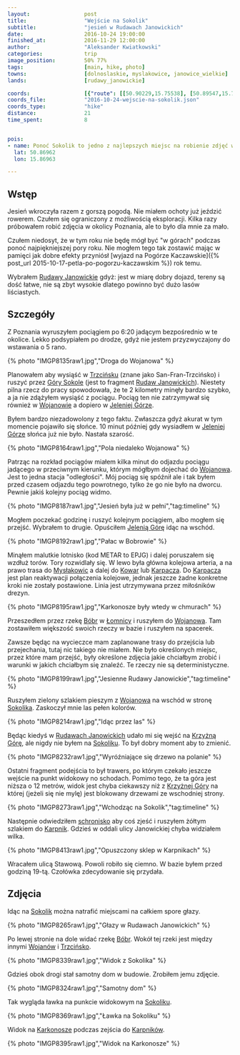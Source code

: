 ```yaml
---
layout:                 post
title:                  "Wejście na Sokolik"
subtitle:               "jesień w Rudawach Janowickich"
date:                   2016-10-24 19:00:00
finished_at:            2016-11-29 12:00:00
author:                 "Aleksander Kwiatkowski"
categories:             trip
image_position:         50% 77%
tags:                   [main, hike, photo]
towns:                  [dolnoslaskie, myslakowice, janowice_wielkie]
lands:                  [rudawy_janowickie]

coords:                 [{"route": [[50.90229,15.75538], [50.89547,15.78465], [50.88781,15.79379], [50.88914,15.79860], [50.88608,15.80521], [50.87676,15.81392], [50.87067,15.82053], [50.87070,15.82705], [50.86842,15.83177], [50.86967,15.86954]], "type": "hike"}, {"route": [[50.85187,15.86778], [50.85016,15.85327], [50.85675,15.84499], [50.86850,15.83164]], "type": "hike"}]
coords_file:            "2016-10-24-wejscie-na-sokolik.json"
coords_type:            "hike"
distance:               21
time_spent:             8


pois:
- name: Ponoć Sokolik to jedno z najlepszych miejsc na robienie zdjęć wschodu słońca
  lat: 50.86962
  lon: 15.86963

---
```


[wiki-gory-sokole]: https://pl.wikipedia.org/wiki/G%C3%B3ry_Sokole
[wiki-zamek-karpniki]: https://pl.wikipedia.org/wiki/Zamek_w_Karpnikach
[wiki-palac-karpniki]: https://pl.wikipedia.org/wiki/Pa%C5%82ac_w_Karpnikach
[wiki-wojanow]: https://pl.wikipedia.org/wiki/Wojan%C3%B3w
[wiki-szklarska-poreba]: https://pl.wikipedia.org/wiki/Szklarska_Por%C4%99ba
[wiki-gruszkow]: https://pl.wikipedia.org/wiki/Gruszk%C3%B3w_(wojew%C3%B3dztwo_dolno%C5%9Bl%C4%85skie)
[wiki-szwajcarka]: https://pl.wikipedia.org/wiki/Schronisko_PTTK_%E2%80%9ESzwajcarka%E2%80%9D
[wiki-karpniki]: https://pl.wikipedia.org/wiki/Karpniki
[wiki-myslakowice]: https://pl.wikipedia.org/wiki/Mys%C5%82akowice
[wiki-kowary]: https://pl.wikipedia.org/wiki/Kowary
[wiki-karpacz]: https://pl.wikipedia.org/wiki/Karpacz
[wiki-bobr]: https://pl.wikipedia.org/wiki/B%C3%B3br_(dop%C5%82yw_Odry)
[wiki-lomnica]: https://pl.wikipedia.org/wiki/%C5%81omnica_(powiat_jeleniog%C3%B3rski)
[wiki-sokolik]: https://pl.wikipedia.org/wiki/Sokolik
[wiki-krzyzna-gora]: https://pl.wikipedia.org/wiki/Krzy%C5%BCna_G%C3%B3ra
[wiki-rudawy-janowickie]: https://pl.wikipedia.org/wiki/Rudawy_Janowickie
[wiki-trzcinsko]: https://pl.wikipedia.org/wiki/Trzci%C5%84sko
[wiki-jelenia-gora]: https://pl.wikipedia.org/wiki/Jelenia_G%C3%B3ra
[wiki-karkonosze]: https://pl.wikipedia.org/wiki/Karkonosze

Wstęp
-----

Jesień wkroczyła razem z gorszą pogodą. Nie miałem ochoty już jeździć
rowerem. Czułem się ograniczony z możliwością eksploracji. Kilka
razy próbowałem robić zdjęcia w okolicy Poznania, ale to było dla mnie za mało.

Czułem niedosyt, że w tym roku nie będę mógł być "w górach" podczas ponoć
najpiękniejszej pory roku. Nie mogłem tego tak zostawić
mając w pamięci jak dobre efekty przyniósł
[wyjazd na Pogórze Kaczawskie]({% post_url 2015-10-17-petla-po-pogorzu-kaczawskim %})
rok temu.


Wybrałem [Rudawy Janowickie][wiki-rudawy-janowickie] gdyż:
jest w miarę dobry dojazd, tereny są
dość łatwe, nie są zbyt wysokie dlatego powinno być dużo lasów liściastych.

Szczegóły
---------

Z Poznania wyruszyłem pociągiem po 6:20 jadącym bezpośrednio
w te okolice. Lekko podsypiałem
po drodze, gdyż nie jestem przyzwyczajony do wstawania o 5 rano.

{% photo "IMGP8135raw1.jpg","Droga do Wojanowa" %}

Planowałem aby wysiąść w [Trzcińsku][wiki-trzcinsko] (znane jako San-Fran-Trzcińsko)
i ruszyć przez [Góry Sokole][wiki-gory-sokole] (jest to fragment
[Rudaw Janowickich][wiki-rudawy-janowickie]). Niestety pilna rzecz do pracy spowodowała,
że te 2 kilometry minęły bardzo szybko, a ja nie zdążyłem wysiąść z pociągu.
Pociąg ten nie zatrzymywał się również w [Wojanowie][wiki-wojanow]
a dopiero w [Jeleniej Górze][wiki-jelenia-gora].

Byłem bardzo niezadowolony z tego faktu. Zwłaszcza gdyż akurat w tym momencie pojawiło
się słońce. 10 minut później gdy wysiadłem w [Jeleniej Górze][wiki-jelenia-gora]
słońca już nie było. Nastała szarość.

{% photo "IMGP8164raw1.jpg","Pola niedaleko Wojanowa" %}

Patrząc na rozkład pociągów miałem kilka minut do odjazdu pociągu jadącego w
przeciwnym kierunku, którym mógłbym dojechać do [Wojanowa][wiki-wojanow].
Jest to jedna stacja "odległości".
Mój pociąg się spóźnił ale i tak byłem przed czasem odjazdu tego powrotnego,
tylko że go nie było na dworcu. Pewnie jakiś kolejny pociąg widmo.

{% photo "IMGP8187raw1.jpg","Jesień była już w pełni","tag:timeline" %}

Mogłem poczekać godzinę i ruszyć kolejnym pociągiem, albo mogłem się przejść.
Wybrałem to drugie. Opuściłem [Jelenią Górę][wiki-jelenia-gora]
idąc na wschód.

{% photo "IMGP8192raw1.jpg","Pałac w Bobrowie" %}
<!--
<div class='pixels-photo'>
  <p>
    <img src='https://drscdn.500px.org/photo/183595381/m%3D900/92af72f282ae35b592ab4d3feb4d1031' alt='Castle Boberstein by Aleksander Kwiatkowski on 500px.com'>
  </p>
  <a href='https://500px.com/photo/183595381/castle-boberstein-by-aleksander-kwiatkowski' alt='Castle Boberstein by Aleksander Kwiatkowski on 500px.com'></a>
</div>
<script type='text/javascript' src='https://500px.com/embed.js'></script>
-->

Minąłem malutkie lotnisko (kod METAR to EPJG) i dalej poruszałem się
wzdłuż torów. Tory rozwidlały się. W lewo była główna kolejowa arteria, a na
prawo trasa do [Mysłakowic][wiki-myslakowice] a dalej do [Kowar][wiki-kowary]
lub [Karpacza][wiki-karpacz]. Do [Karpacza][wiki-karpacz]
jest plan reaktywacji połączenia
kolejowe, jednak jeszcze żadne konkretne kroki nie zostały postawione.
Linia jest utrzymywana przez miłośników drezyn.

{% photo "IMGP8195raw1.jpg","Karkonosze były wtedy w chmurach" %}

Przeszedłem przez rzekę [Bóbr][wiki-bobr] w [Łomnicy][wiki-lomnica]
i ruszyłem do [Wojanowa][wiki-wojanow]. Tam zostawiłem większość swoich rzeczy
w bazie i ruszyłem na spacerek.



Zawsze będąc na wycieczce mam zaplanowane trasy do przejścia lub przejechania,
tutaj nic takiego nie miałem. Nie było określonych miejsc, przez które mam
przejść, były określone zdjęcia jakie chciałbym zrobić
i warunki w jakich chciałbym się znaleźć. Te rzeczy nie są deterministyczne.

{% photo "IMGP8199raw1.jpg","Jesienne Rudawy Janowickie","tag:timeline" %}
<!--
<div class='pixels-photo'>
  <p>
    <img src='https://drscdn.500px.org/photo/180310375/m%3D900/c4d6cbb5649be2048a22552362fadf06' alt='Rudawy Janowickie by Aleksander Kwiatkowski on 500px.com'>
  </p>
  <a href='https://500px.com/photo/180310375/rudawy-janowickie-by-aleksander-kwiatkowski' alt='Rudawy Janowickie by Aleksander Kwiatkowski on 500px.com'></a>
</div>
<script type='text/javascript' src='https://500px.com/embed.js'></script>
-->

Ruszyłem zielony szlakiem pieszym z [Wojanowa][wiki-wojanow] na wschód
w stronę [Sokolika][wiki-sokolik]. Zaskoczył mnie las pełen kolorów.

{% photo "IMGP8214raw1.jpg","Idąc przez las" %}

Będąc kiedyś w [Rudawach Janowickich][wiki-rudawy-janowickie] udało mi się
wejść na [Krzyżną Górę][wiki-krzyzna-gora], ale nigdy nie byłem na
[Sokoliku][wiki-sokolik]. To był dobry moment aby to zmienić.

{% photo "IMGP8232raw1.jpg","Wyróźniające się drzewo na polanie" %}

Ostatni fragment podejścia to był trawers, po którym czekało jeszcze
wejście na punkt widokowy no schodach. Pomimo tego, że ta góra jest niższa o 12 metrów,
widok jest chyba ciekawszy niż z [Krzyżnej Góry][wiki-krzyzna-gora] na której
(jeżeli się nie mylę) jest blokowany drzewami ze wschodniej strony.

{% photo "IMGP8273raw1.jpg","Wchodząc na Sokolik","tag:timeline" %}

Następnie odwiedziłem [schronisko][wiki-szwajcarka]
aby coś zjeść i ruszyłem żółtym szlakiem do
[Karpnik][wiki-karpniki]. Gdzieś w oddali ulicy Janowickiej chyba
widziałem wilka.

{% photo "IMGP8413raw1.jpg","Opuszczony sklep w Karpnikach" %}

Wracałem ulicą Stawową. Powoli robiło się ciemno. W bazie byłem przed godziną
19-tą. Czołówka zdecydowanie się przydała.

Zdjęcia
-------

Idąc na [Sokolik][wiki-sokolik] można natrafić miejscami na całkiem spore głazy.

{% photo "IMGP8265raw1.jpg","Głazy w Rudawach Janowickich" %}

<!--
<div class='pixels-photo'>
  <p>
    <img src='https://drscdn.500px.org/photo/182430933/m%3D900/c24e303942efa961ff5f9cccbd4a78f4' alt='Trzcińsko and Wojanów from Sokolik by Aleksander Kwiatkowski on 500px.com'>
  </p>
  <a href='https://500px.com/photo/182430933/trzci%C5%84sko-and-wojan%C3%B3w-from-sokolik-by-aleksander-kwiatkowski' alt='Trzcińsko and Wojanów from Sokolik by Aleksander Kwiatkowski on 500px.com'></a>
</div>
<script type='text/javascript' src='https://500px.com/embed.js'></script>
-->

Po lewej stronie na dole widać rzekę [Bóbr][wiki-bobr]. Wokół tej rzeki jest
między innymi [Wojanów][wiki-wojanow] i [Trzcińsko][wiki-trzcinsko].

{% photo "IMGP8339raw1.jpg","Widok z Sokolika" %}

Gdzieś obok drogi stał samotny dom w budowie. Zrobiłem jemu zdjęcie.

{% photo "IMGP8324raw1.jpg","Samotny dom" %}

Tak wygląda ławka na punkcie widokowym na [Sokoliku][wiki-sokolik].

{% photo "IMGP8369raw1.jpg","Ławka na Sokoliku" %}

Widok na [Karkonosze][wiki-karkonosze] podczas zejścia do [Karpników][wiki-karpniki].

{% photo "IMGP8395raw1.jpg","Widok na Karkonosze" %}
